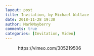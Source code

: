 ```yaml
---
layout: post
title: Invitation, by Michael Wallace
date: 2018-11-28 19:30
author: MarkMayberry
comments: true
categories: [Invitation, Video]
---
```

<!-- wp:core-embed/vimeo {"url":"https://vimeo.com/305219506","type":"video","providerNameSlug":"vimeo","className":"wp-embed-aspect-4-3 wp-has-aspect-ratio"} -->
<figure class="wp-block-embed-vimeo wp-block-embed is-type-video is-provider-vimeo wp-embed-aspect-4-3 wp-has-aspect-ratio"><div class="wp-block-embed__wrapper">
https://vimeo.com/305219506
</div></figure>
<!-- /wp:core-embed/vimeo -->
